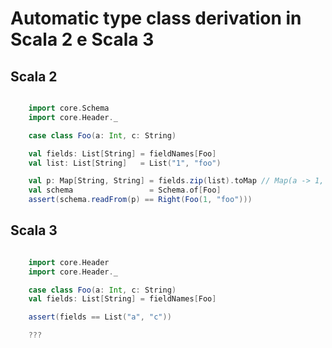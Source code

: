 Automatic type class derivation in Scala 2 e Scala 3
======


## Scala 2

```scala

    import core.Schema
    import core.Header._

    case class Foo(a: Int, c: String)

    val fields: List[String] = fieldNames[Foo]
    val list: List[String]   = List("1", "foo")

    val p: Map[String, String] = fields.zip(list).toMap // Map(a -> 1, c -> foo)
    val schema                 = Schema.of[Foo]
    assert(schema.readFrom(p) == Right(Foo(1, "foo")))

```

## Scala 3

```scala

    import core.Header
    import core.Header._

    case class Foo(a: Int, c: String)
    val fields: List[String] = fieldNames[Foo]

    assert(fields == List("a", "c"))

    ???
```

